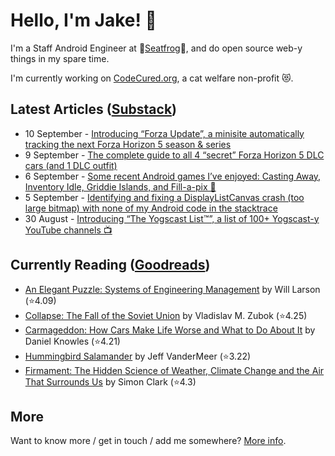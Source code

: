 # Hello, I'm Jake! 👋

I'm a Staff Android Engineer at 🐸[Seatfrog](https://seatfrog.com/)🐸, and do open source web-y things in my spare time. 

I'm currently working on [CodeCured.org](https://codecured.org), a cat welfare non-profit 😻.

## Latest Articles ([Substack](https://jakeweeklee.substack.com))
<!-- feed start -->
- 10 September - [Introducing “Forza Update”, a minisite automatically tracking the next Forza Horizon 5 season &amp; series](https://blog.jakelee.co.uk/forza-update-timer-miniproject/)
- 9 September - [The complete guide to all 4 “secret” Forza Horizon 5 DLC cars (and 1 DLC outfit)](http://jakelee.co.uk/complete-guide-to-fh5-secret-dlc-cars/)
- 6 September - [Some recent Android games I’ve enjoyed: Casting Away, Inventory Idle, Griddie Islands, and Fill-a-pix 📲](http://jakelee.co.uk/august-sept-android-game-reviews/)
- 5 September - [Identifying and fixing a DisplayListCanvas crash (too large bitmap) with none of my Android code in the stacktrace](https://blog.jakelee.co.uk/displaylistcanvas-crash-with-no-codebase-references/)
- 30 August - [Introducing “The Yogscast List™️”, a list of 100+ Yogscast-y YouTube channels 📺](https://blog.jakelee.co.uk/list-of-yogscast-youtube-channels/)
<!-- feed end -->

## Currently Reading ([Goodreads](https://goodreads.com/jakesteam))
<!-- GOODREADS-LIST:START -->
- [An Elegant Puzzle: Systems of Engineering Management](https://www.goodreads.com/review/show/4897983185?utm_medium=api&utm_source=rss) by Will Larson (⭐️4.09)
- [Collapse: The Fall of the Soviet Union](https://www.goodreads.com/review/show/4630812022?utm_medium=api&utm_source=rss) by Vladislav M. Zubok (⭐️4.25)
- [Carmageddon: How Cars Make Life Worse and What to Do About It](https://www.goodreads.com/review/show/5809035858?utm_medium=api&utm_source=rss) by Daniel Knowles (⭐️4.21)
- [Hummingbird Salamander](https://www.goodreads.com/review/show/3814407753?utm_medium=api&utm_source=rss) by Jeff VanderMeer (⭐️3.22)
- [Firmament: The Hidden Science of Weather, Climate Change and the Air That Surrounds Us](https://www.goodreads.com/review/show/5654397170?utm_medium=api&utm_source=rss) by Simon    Clark (⭐️4.3)
<!-- GOODREADS-LIST:END -->

## More

Want to know more / get in touch / add me somewhere? [More info](https://jakelee.co.uk/about/).
